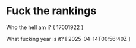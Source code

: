 # Fuck the rankings

Who the hell am I?
{ 17001922 }

What fucking year is it?
[ 2025-04-14T00:56:40Z ]
